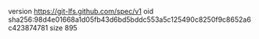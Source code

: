 version https://git-lfs.github.com/spec/v1
oid sha256:98d4e01668a1d05fb43d6bd5bddc553a5c125490c8250f9c8652a6c423874781
size 895
